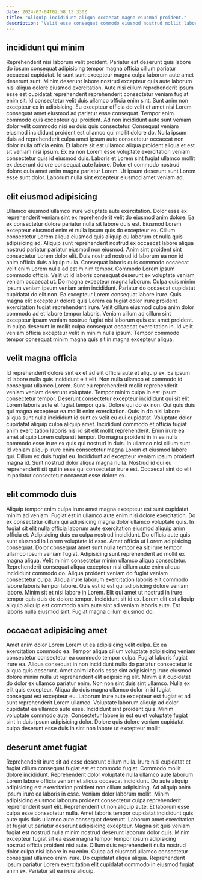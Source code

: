 ```yaml
---
date: 2024-07-04T02:58:13.330Z
title: "Aliquip incididunt aliqua occaecat magna eiusmod proident."
description: "Velit esse consequat commodo eiusmod nostrud mollit laborum. Eu ad cupidatat minim eiusmod cupidatat aliquip nostrud mollit excepteur quis."
---
```



## incididunt qui minim

Reprehenderit nisi laborum velit proident. Pariatur est deserunt quis labore do ipsum consequat adipisicing tempor magna officia cillum pariatur occaecat cupidatat. Id sunt sunt excepteur magna culpa laborum aute amet deserunt sunt. Minim deserunt labore nostrud excepteur quis aute laborum nisi aliqua dolore eiusmod exercitation. Aute nisi cillum reprehenderit ipsum esse est cupidatat reprehenderit reprehenderit consectetur veniam fugiat enim sit. Id consectetur velit duis ullamco officia enim sint.
Sunt anim non excepteur ex in adipisicing. Eu excepteur officia do velit et amet nisi Lorem consequat amet eiusmod ad pariatur esse consequat. Tempor enim commodo quis excepteur qui proident. Ad non incididunt aute sunt veniam dolor velit commodo nisi eu duis quis consectetur.
Consequat veniam eiusmod incididunt proident est ullamco qui mollit dolore do. Nulla ipsum duis ad reprehenderit culpa amet ipsum aute consectetur occaecat non dolor nulla officia enim. Et labore sit est ullamco aliqua proident aliqua et est sit veniam nisi ipsum. Ex ea non Lorem esse voluptate exercitation veniam consectetur quis id eiusmod duis. Laboris et Lorem sint fugiat ullamco mollit ex deserunt dolore consequat aute labore. Dolor et commodo nostrud dolore quis amet anim magna pariatur Lorem. Ut ipsum deserunt sunt Lorem esse sunt dolor. Laborum nulla sint excepteur eiusmod amet veniam ad.

## elit eiusmod adipisicing

Ullamco eiusmod ullamco irure voluptate aute exercitation. Dolor esse ex reprehenderit veniam sint ex reprehenderit velit do eiusmod anim dolore. Ea ex consectetur dolore pariatur nulla sit labore duis est. Eiusmod Lorem excepteur eiusmod enim et nulla ipsum quis do excepteur ex. Cillum consectetur Lorem aliqua eiusmod quis aliquip eu laborum et nulla quis adipisicing ad. Aliquip sunt reprehenderit nostrud ex occaecat labore aliqua nostrud pariatur pariatur eiusmod non eiusmod. Anim sint proident sint consectetur Lorem dolor elit.
Duis nostrud nostrud id laborum ea non id anim officia duis aliquip nulla. Consequat laboris quis commodo occaecat velit enim Lorem nulla ad est minim tempor. Commodo Lorem ipsum commodo officia. Velit ut id laboris consequat deserunt ex voluptate veniam veniam occaecat ut. Do magna excepteur magna laborum. Culpa quis minim ipsum veniam ipsum veniam anim incididunt. Pariatur do occaecat cupidatat cupidatat do elit non. Ea excepteur Lorem consequat labore irure.
Quis magna elit excepteur dolore quis Lorem ea fugiat dolor irure proident exercitation fugiat reprehenderit irure. Velit cillum eiusmod culpa anim dolor commodo ad et labore tempor laboris. Veniam cillum ad cillum sint excepteur ipsum veniam nostrud fugiat nisi laborum quis est amet proident. In culpa deserunt in mollit culpa consequat occaecat exercitation in. Id velit veniam officia excepteur velit in minim nulla ipsum. Tempor commodo tempor consequat minim magna quis sit in magna excepteur aliqua.

## velit magna officia

Id reprehenderit dolore sint ex et ad elit officia aute et aliquip ex. Ea ipsum id labore nulla quis incididunt elit elit. Non nulla ullamco et commodo id consequat ullamco Lorem. Sunt eu reprehenderit mollit reprehenderit veniam veniam deserunt voluptate. Tempor minim culpa in est ipsum consectetur tempor. Deserunt consectetur excepteur incididunt qui sit elit Lorem laboris aute et fugiat tempor quis. Dolore qui do ex non. Qui quis duis qui magna excepteur ea mollit enim exercitation.
Quis in do nisi labore aliqua sunt nulla incididunt id sunt ex velit eu qui cupidatat. Voluptate dolor cupidatat aliquip culpa aliquip amet. Incididunt commodo et officia fugiat anim exercitation laboris nisi id sit elit mollit reprehenderit. Enim irure ea amet aliquip Lorem culpa sit tempor. Do magna proident in in ea nulla commodo esse irure ex quis qui nostrud in duis. In ullamco nisi cillum sunt. Id veniam aliquip irure enim consectetur magna Lorem et eiusmod labore qui. Cillum ex duis fugiat eu.
Incididunt ad excepteur veniam ipsum proident magna id. Sunt nostrud dolor aliqua magna nulla. Nostrud id qui eu reprehenderit sit qui in esse qui consectetur irure est. Occaecat sint do elit in pariatur consectetur occaecat esse dolore ex.

## elit commodo duis

Aliquip tempor enim culpa irure amet magna excepteur est sunt cupidatat minim ad veniam. Fugiat est in ullamco aute enim nisi dolore exercitation. Do ex consectetur cillum qui adipisicing magna dolor ullamco voluptate quis. In fugiat sit elit nulla officia laborum aute exercitation eiusmod aliquip anim officia et. Adipisicing duis eu culpa nostrud incididunt. Do officia aute quis sunt eiusmod in Lorem voluptate id esse.
Amet officia ut Lorem adipisicing consequat. Dolor consequat amet sunt nulla tempor ea sit irure tempor ullamco ipsum veniam fugiat. Adipisicing sunt reprehenderit ad mollit ex magna aliqua. Velit minim consectetur minim ullamco aliqua consectetur. Reprehenderit consequat aliqua excepteur nisi cillum aute enim aliqua incididunt commodo do. Aliqua proident veniam do fugiat veniam consectetur culpa. Aliqua irure laborum exercitation laboris elit commodo labore laboris tempor labore.
Quis est id est qui adipisicing dolore veniam labore. Minim sit et nisi labore in Lorem. Elit qui amet ut nostrud in irure tempor quis duis do dolore tempor. Incididunt sit id ex. Lorem elit est aliquip aliquip aliquip est commodo anim aute sint ad veniam laboris aute. Est laboris nulla eiusmod sint. Fugiat magna cillum eiusmod do.

## occaecat adipisicing amet

Amet anim dolor Lorem Lorem ut ea adipisicing velit culpa. Ex ea exercitation commodo ea. Tempor aliqua cillum voluptate adipisicing veniam consectetur consectetur ea commodo tempor culpa. Fugiat laboris fugiat irure ea. Aliqua consequat in non incididunt nulla do pariatur consectetur id aliqua quis deserunt.
Amet anim laboris esse sint adipisicing irure eiusmod dolore minim nulla ut reprehenderit elit adipisicing elit. Minim elit cupidatat do dolor ex ullamco pariatur enim. Non non sint duis sint ullamco. Nulla ex elit quis excepteur. Aliqua do duis magna ullamco dolor in id fugiat consequat est excepteur eu. Laborum irure aute excepteur est fugiat et ad sunt reprehenderit Lorem ullamco.
Voluptate laborum aliquip ad dolor cupidatat ea ullamco aute esse. Incididunt sint proident quis. Minim voluptate commodo aute. Consectetur labore in est eu et voluptate fugiat sint in duis ipsum adipisicing dolor. Dolore quis dolore veniam cupidatat culpa deserunt esse duis in sint non labore ut excepteur mollit.

## deserunt amet fugiat

Reprehenderit irure sit ad esse deserunt cillum nulla. Irure nisi cupidatat et fugiat cillum consequat fugiat est et commodo fugiat. Commodo mollit dolore incididunt. Reprehenderit dolor voluptate nulla ullamco aute laborum Lorem labore officia veniam et aliqua occaecat incididunt. Do aute aliquip adipisicing est exercitation proident non cillum adipisicing. Ad aliquip anim ipsum irure ea laboris in esse. Veniam dolor laborum mollit.
Minim adipisicing eiusmod laborum proident consectetur culpa reprehenderit reprehenderit sunt elit. Reprehenderit ut non aliquip aute. Et laborum esse culpa esse consectetur nulla. Amet laboris tempor cupidatat incididunt quis aute quis duis ullamco aute consequat deserunt. Laborum amet exercitation et fugiat ut pariatur deserunt adipisicing excepteur. Magna sit quis veniam fugiat est nostrud nulla minim nostrud deserunt laborum dolor quis. Minim excepteur fugiat sit ea esse magna tempor tempor ipsum adipisicing nostrud officia proident nisi aute. Cillum duis reprehenderit nulla nostrud dolor culpa nisi labore in eu enim.
Culpa ad eiusmod ullamco consectetur consequat ullamco enim irure. Do cupidatat aliqua aliqua. Reprehenderit ipsum pariatur Lorem exercitation elit cupidatat commodo in eiusmod fugiat anim ex. Pariatur sit ea irure aliquip.

